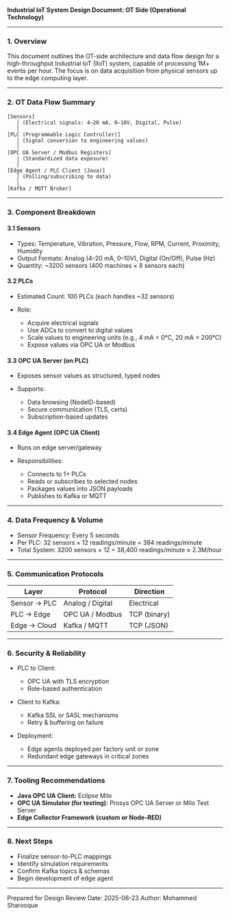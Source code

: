 **Industrial IoT System Design Document: OT Side (Operational Technology)**

---

### 1. Overview

This document outlines the OT-side architecture and data flow design for a high-throughput Industrial IoT (IIoT) system, capable of processing 1M+ events per hour. The focus is on data acquisition from physical sensors up to the edge computing layer.

---

### 2. OT Data Flow Summary

```
[Sensors]
   │ (Electrical signals: 4–20 mA, 0–10V, Digital, Pulse)
   │
[PLC (Programmable Logic Controller)]
   │ (Signal conversion to engineering values)
   │
[OPC UA Server / Modbus Registers]
   │ (Standardized data exposure)
   │
[Edge Agent / PLC Client (Java)]
   │ (Polling/subscribing to data)
   │
[Kafka / MQTT Broker]
```

---

### 3. Component Breakdown

#### 3.1 Sensors

* Types: Temperature, Vibration, Pressure, Flow, RPM, Current, Proximity, Humidity
* Output Formats: Analog (4–20 mA, 0–10V), Digital (On/Off), Pulse (Hz)
* Quantity: \~3200 sensors (400 machines × 8 sensors each)

#### 3.2 PLCs

* Estimated Count: 100 PLCs (each handles \~32 sensors)
* Role:

    * Acquire electrical signals
    * Use ADCs to convert to digital values
    * Scale values to engineering units (e.g., 4 mA = 0°C, 20 mA = 200°C)
    * Expose values via OPC UA or Modbus

#### 3.3 OPC UA Server (on PLC)

* Exposes sensor values as structured, typed nodes
* Supports:

    * Data browsing (NodeID-based)
    * Secure communication (TLS, certs)
    * Subscription-based updates

#### 3.4 Edge Agent (OPC UA Client)

* Runs on edge server/gateway
* Responsibilities:

    * Connects to 1+ PLCs
    * Reads or subscribes to selected nodes
    * Packages values into JSON payloads
    * Publishes to Kafka or MQTT

---

### 4. Data Frequency & Volume

* Sensor Frequency: Every 5 seconds
* Per PLC: 32 sensors × 12 readings/minute = 384 readings/minute
* Total System: 3200 sensors × 12 = 38,400 readings/minute ≈ 2.3M/hour

---

### 5. Communication Protocols

| Layer        | Protocol         | Direction    |
| ------------ | ---------------- | ------------ |
| Sensor → PLC | Analog / Digital | Electrical   |
| PLC → Edge   | OPC UA / Modbus  | TCP (binary) |
| Edge → Cloud | Kafka / MQTT     | TCP (JSON)   |

---

### 6. Security & Reliability

* PLC to Client:

    * OPC UA with TLS encryption
    * Role-based authentication
* Client to Kafka:

    * Kafka SSL or SASL mechanisms
    * Retry & buffering on failure
* Deployment:

    * Edge agents deployed per factory unit or zone
    * Redundant edge gateways in critical zones

---

### 7. Tooling Recommendations

* **Java OPC UA Client:** Eclipse Milo
* **OPC UA Simulator (for testing):** Prosys OPC UA Server or Milo Test Server
* **Edge Collector Framework (custom or Node-RED)**

---

### 8. Next Steps

* Finalize sensor-to-PLC mappings
* Identify simulation requirements
* Confirm Kafka topics & schemas
* Begin development of edge agent

---

Prepared for Design Review
Date: 2025-06-23
Author: Mohammed Sharooque
